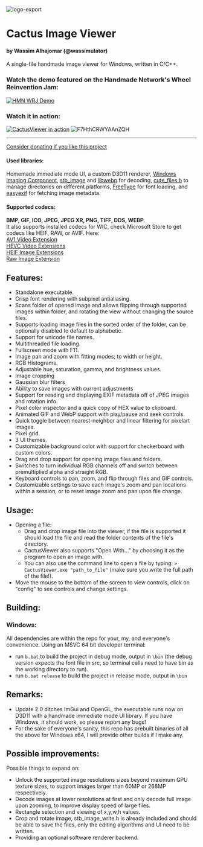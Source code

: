 ![logo-export](https://user-images.githubusercontent.com/75145262/200181192-35c8ea4d-e864-4ac7-89d0-8deda4901699.png)
# Cactus Image Viewer
#### by Wassim Alhajomar (@wassimulator)
A single-file handmade image viewer for Windows, written in C/C++.       
### Watch the demo featured on the Handmade Network's Wheel Reinvention Jam:
[![HMN WRJ Demo](https://github.com/Wassimulator/CactusViewer/assets/75145262/4155bc8c-3a2c-415a-b5ee-a47f595f4745)](https://youtu.be/FofjjYWCeX8)
### Watch it in action:
[![CactusViewer in action](https://github.com/Wassimulator/CactusViewer/assets/75145262/9279bef8-5f5f-42fd-9bcc-34605fd3e60f)](https://youtu.be/OlJ1ycqpDII)
![F7HthCRWYAAnZQH](https://github.com/Wassimulator/CactusViewer/assets/75145262/a67dd51c-a61c-4c74-9bbf-0fd07c33594f)

-----
[Consider donating if you like this project](https://www.paypal.com/donate/?hosted_button_id=NYKGNB8VZG84Y)
#### Used libraries:
Homemade immediate mode UI, a custom D3D11 renderer, [Windows Imaging Component](https://learn.microsoft.com/en-us/windows/win32/wic/-wic-about-windows-imaging-codec), [stb_image](https://github.com/nothings/stb) and [libwebp](https://chromium.googlesource.com/webm/libwebp) for decoding, [cute_files.h](https://github.com/RandyGaul/cute_headers/blob/master/cute_files.h) to manage directories on different platforms, [FreeType](https://freetype.org/) for font loading, and [easyexif](https://github.com/mayanklahiri/easyexif) for fetching image metadata.             
#### Supported codecs: 
**BMP, GIF, ICO, JPEG, JPEG XR, PNG, TIFF, DDS, WEBP**.         
It also supports installed codecs for WIC, check Microsoft Store to get codecs like HEIF, RAW, or AVIF. Here:     
[AV1 Video Extension](https://www.microsoft.com/store/productid/9MVZQVXJBQ9V?ocid=pdpshare)      
[HEVC Video Extensions](https://www.microsoft.com/store/productid/9NMZLZ57R3T7?ocid=pdpshare)      
[HEIF Image Extensions](https://www.microsoft.com/store/productid/9PMMSR1CGPWG?ocid=pdpshare)       
[Raw Image Extension](https://www.microsoft.com/store/productid/9NCTDW2W1BH8?ocid=pdpshare)      

## Features:
- Standalone executable.
- Crisp font rendering with subpixel antialiasing.
- Scans folder of opened image and allows flipping through supported images within folder, and rotating the view without changing the source files.
- Supports loading image files in the sorted order of the folder, can be optionally disabled to default to alphabetic.
- Support for unicode file names.
- Multithreaded file loading.
- Fullscreen mode with F11.
- Image pan and zoom with fitting modes; to width or height.
- RGB Histograms.
- Adjustable hue, saturation, gamma, and brightness values.
- Image cropping
- Gaussian blur filters
- Ability to save images with current adjustments
- Support for reading and displaying EXIF metadata off of JPEG images and rotation info.
- Pixel color inspector and a quick copy of HEX value to clipboard.
- Animated GIF and WebP support with play/pause and seek controls.
- Quick toggle between nearest-neighbor and linear filtering for pixelart images.
- Pixel grid.
- 3 UI themes.
- Customizable background color with support for checkerboard with custom colors.
- Drag and drop support for opening image files and folders.
- Switches to turn individual RGB channels off and switch between premultiplied alpha and straight RGB.
- Keyboard controls to pan, zoom, and flip through files and GIF controls.
- Customizable settings to save each image's zoom and pan locations within a session, or to reset image zoom and pan upon file change.

## Usage:
- Opening a file:
  - Drag and drop image file into the viewer, if the file is supported it should load the file and read the folder contents of the file's directory.
  - CactusViewer also supports "Open With..." by choosing it as the program to open an image with.
  - You can also use the command line to open a file by typing: `> CactusViewer.exe "path_to_file"` (make sure you write the full path of the file!).
- Move the mouse to the bottom of the screen to view controls, click on "config" to see controls and change settings. 

## Building:
### Windows:
All dependencies are within the repo for your, my, and everyone's convenience. 
Using an MSVC 64 bit developer terminal:
- run `b.bat` to build the project in debug mode, output in `\bin`
  (the debug version expects the font file in src, so terminal calls need to have bin as the working directory to run).
- run `b.bat release` to build the project in release mode, output in `\bin`

## Remarks:
- Update 2.0 ditches ImGui and OpenGL, the executable runs now on D3D11 with a handmade immediate mode UI library. If you have Windows, it should work, so please report any bugs!
- For the sake of everyone's sanity, this repo has prebuilt binaries of all the above for Windows x64, I will provide other builds if I make any.

## Possible improvements:
Possible things to expand on:
- Unlock the supported image resolutions sizes beyond maximum GPU texture sizes, to support images larger than 60MP or 268MP respectively.
- Decode images at lower resolutions at first and only decode full image upon zooming, to improve display speed of large files.
- Rectangle selection and viewing of x,y,w,h values.
- Crop and rotate image, stb_image_write.h is already included and should be able to save the files, only the editing algorithms and UI need to be written.
- Providing an optional software renderer backend.
